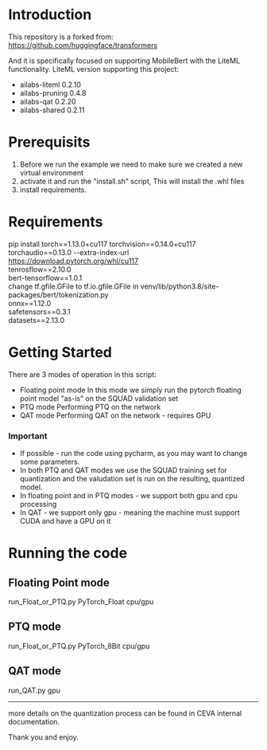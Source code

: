 # Introduction 
This repository is a forked from: 
https://github.com/huggingface/transformers

And it is specifically focused on supporting MobileBert with the LiteML functionality.
LiteML version supporting this project:

* ailabs-liteml     0.2.10
* ailabs-pruning    0.4.8
* ailabs-qat        0.2.20
* ailabs-shared     0.2.11




# Prerequisits
1) Before we run the example we need to make sure we created a new virtual environment
2) activate it and run the "install.sh" script, This will install the .whl files
3) install requirements.

# Requirements 
pip install torch==1.13.0+cu117 torchvision==0.14.0+cu117 torchaudio==0.13.0 --extra-index-url https://download.pytorch.org/whl/cu117  
tenrosflow==2.10.0   
bert-tensorflow==1.0.1  
change tf.gfile.GFile to tf.io.gfile.GFile in venv/lib/python3.8/site-packages/bert/tokenization.py  
onnx==1.12.0  
safetensors==0.3.1  
datasets==2.13.0  

# Getting Started

There are 3 modes of operation in this script:
* Floating point mode
  In this mode we simply run the pytorch floating point model "as-is" on the SQUAD validation set 
* PTQ mode
  Performing PTQ on the network
* QAT mode
  Performing QAT on the network - requires GPU

### Important
* If possible - run the code using pycharm, as you may want to change some parameters.
* In both PTQ and QAT modes we use the SQUAD training set for quantization and the valudation set is run on the resulting, quantized model.
* In floating point and in PTQ modes - we support both gpu and cpu processing
* In QAT - we support only gpu - meaning the machine must support CUDA and have a  GPU on it
# Running the code
## Floating Point mode
run_Float_or_PTQ.py PyTorch_Float cpu/gpu
## PTQ mode
run_Float_or_PTQ.py PyTorch_8Bit cpu/gpu
## QAT mode
run_QAT.py gpu

------



more details on the quantization process can be found in CEVA internal documentation.


Thank you and enjoy.
